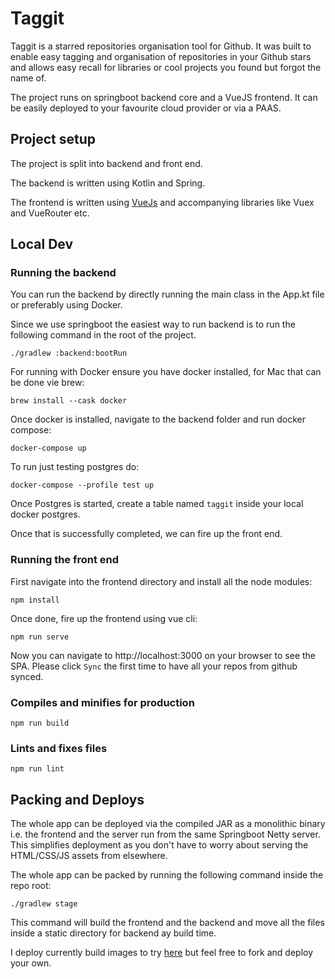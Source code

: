 # Taggit

Taggit is a starred repositories organisation tool for Github. It was built to enable easy tagging and 
organisation of repositories in your Github stars and allows easy recall for libraries or cool projects you found but
forgot the name of.

The project runs on springboot backend core and a VueJS frontend. It can be easily deployed to your favourite cloud provider 
or via a PAAS.

## Project setup

The project is split into backend and front end. 

The backend is written using Kotlin and Spring.

The frontend is written using [VueJs](https://vuejs.org/) and accompanying libraries like Vuex and VueRouter etc.


## Local Dev

### Running the backend

You can run the backend by directly running the main class in the App.kt file or preferably using Docker.

Since we use springboot the easiest way to run backend is to run the following command in the root of the project.

`./gradlew :backend:bootRun`

For running with Docker ensure you have docker installed, for Mac that can be done vie brew:

```shell script
brew install --cask docker
```

Once docker is installed, navigate to the backend folder and run docker compose:

```shell
docker-compose up
```

To run just testing postgres do:

```shell
docker-compose --profile test up
```

Once Postgres is started, create a table named `taggit` inside your local docker postgres.

Once that is successfully completed, we can fire up the front end.

### Running the front end

First navigate into the frontend directory and install all the node modules:

```shell script
npm install
```

Once done, fire up the frontend using vue cli:

```shell script
npm run serve
```

Now you can navigate to http://localhost:3000 on your browser to see the SPA. Please click `Sync` the first time to have all your repos from github synced.

### Compiles and minifies for production
```
npm run build
```

### Lints and fixes files
```
npm run lint
```

## Packing and Deploys

The whole app can be deployed via the compiled JAR as a monolithic binary i.e. the frontend and the server run from the 
same Springboot Netty server. This simplifies deployment as you don't have to worry about serving the HTML/CSS/JS assets 
from elsewhere.

The whole app can be packed by running the following command inside the repo root:

`./gradlew stage`

This command will build the frontend and the backend and move all the files inside a static directory for backend ay build time.

I deploy currently build images to try [here](https://hub.docker.com/repository/docker/shiveenp/taggit) but feel free to fork and deploy your own.
